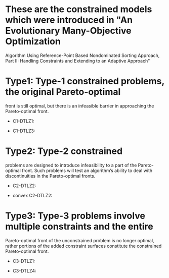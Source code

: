 # These are the constrained models which were introduced in "An Evolutionary Many-Objective Optimization
Algorithm Using Reference-Point Based
Nondominated Sorting Approach, Part II: Handling
Constraints and Extending to an Adaptive Approach"

# Type1: Type-1 constrained problems, the original Pareto-optimal
front is still optimal, but there is an infeasible barrier in approaching
the Pareto-optimal front.

- C1-DTLZ1:

- C1-DTLZ3:

# Type2: Type-2 constrained
problems are designed to introduce infeasibility to a part of the
Pareto-optimal front. Such problems will test an algorithm’s
ability to deal with discontinuities in the Pareto-optimal fronts.

- C2-DTLZ2:

- convex C2-DTLZ2:


# Type3: Type-3 problems involve multiple constraints and the entire
Pareto-optimal front of the unconstrained problem is
no longer optimal, rather portions of the added constraint
surfaces constitute the constrained Pareto-optimal front.

- C3-DTLZ1:

- C3-DTLZ4: 